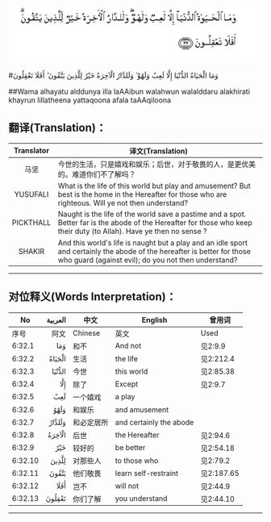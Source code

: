 ![006:032](images/006_032.gif)

#وَمَا الْحَيَاةُ الدُّنْيَا إِلَّا لَعِبٌ وَلَهْوٌ ۖ وَلَلدَّارُ الْآخِرَةُ خَيْرٌ لِلَّذِينَ يَتَّقُونَ ۗ أَفَلَا تَعْقِلُونَ 

##Wama alhayatu alddunya illa laAAibun walahwun walalddaru alakhirati khayrun lillatheena yattaqoona afala taAAqiloona 

## 翻译(Translation)：

| Translator | 译文(Translation)                                            |
| :--------: | ------------------------------------------------------------ |
|    马坚    | 今世的生活，只是嬉戏和娱乐；后世，对于敬畏的人，是更优美的。难道你们不了解吗？ |
|  YUSUFALI  | What is the life of this world but play and amusement? But best is the home in the Hereafter for those who are righteous. Will ye not then understand? |
| PICKTHALL  | Naught is the life of the world save a pastime and a spot. Better far is the abode of the Hereafter for those who keep their duty (to Allah). Have ye then no sense ? |
|   SHAKIR   | And this world's life is naught but a play and an idle sport and certainly the abode of the hereafter is better for those who guard (against evil); do you not then understand? |

---

## 对位释义(Words Interpretation)：

| No   | العربية | 中文    | English | 曾用词 |
| ---- | ------: | ------- | ------- | ------ |
| 序号 |    阿文 | Chinese | 英文    | Used   |
| 6:32.1  | وَمَا    | 和不       | And not                 | 见2:9.9    |
| 6:32.2  | الْحَيَاةُ | 生活       | the life                | 见2:212.4  |
| 6:32.3  | الدُّنْيَا | 今世       | this world              | 见2:85.38  |
| 6:32.4  | إِلَّا    | 除了       | Except                  | 见2:9.7    |
| 6:32.5  | لَعِبٌ    | 一个嬉戏   | a play                  |            |
| 6:32.6  | وَلَهْوٌ   | 和娱乐     | and amusement           |            |
| 6:32.7  | وَلَلدَّارُ | 和必定居所 | and certainly the abode |            |
| 6:32.8  | الْآخِرَةُ | 后世       | the Hereafter           | 见2:94.6   |
| 6:32.9  | خَيْرٌ    | 较好的     | be better               | 见2:54.18  |
| 6:32.10 | لِلَّذِينَ  | 对那些人   | to those who            | 见2:79.2   |
| 6:32.11 | يَتَّقُونَ  | 他们敬畏     | learn self-restraint    | 见2:187.65 |
| 6:32.12 | أَفَلَا   | 岂不       | will not                | 见2:44.9   |
| 6:32.13 | تَعْقِلُونَ | 你们了解   | you understand          | 见2:44.10  |

---
